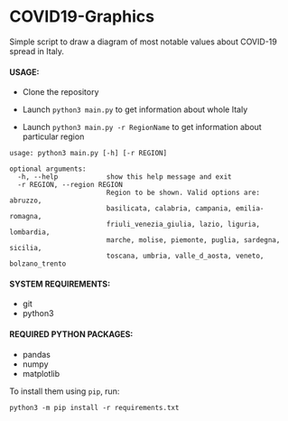 # COVID19-Graphics

Simple script to draw a diagram of most notable values about COVID-19 spread in Italy.

#### USAGE: 
- Clone the repository

- Launch `python3 main.py` to get information about whole Italy 

- Launch `python3 main.py -r RegionName` to get information about particular region

```
usage: python3 main.py [-h] [-r REGION]

optional arguments:
  -h, --help            show this help message and exit
  -r REGION, --region REGION
                        Region to be shown. Valid options are: abruzzo,
                        basilicata, calabria, campania, emilia-romagna,
                        friuli_venezia_giulia, lazio, liguria, lombardia,
                        marche, molise, piemonte, puglia, sardegna, sicilia,
                        toscana, umbria, valle_d_aosta, veneto, bolzano_trento
```

#### SYSTEM REQUIREMENTS:
- git
- python3

#### REQUIRED PYTHON PACKAGES: 
- pandas
- numpy
- matplotlib

To install them using `pip`, run:
```
python3 -m pip install -r requirements.txt
```
